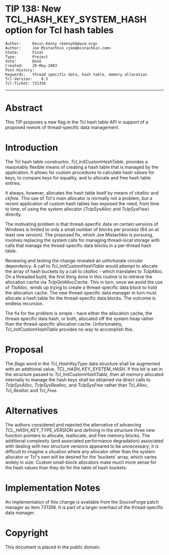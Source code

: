 # TIP 138: New TCL_HASH_KEY_SYSTEM_HASH option for Tcl hash tables
	Author:		Kevin Kenny <kennykb@acm.org>
	Author:		Joe Mistachkin <joe@mistachkin.com>
	State:		Final
	Type:		Project
	Vote:		Done
	Created:	29-May-2003
	Post-History:	
	Keywords:	thread specific data, hash table, memory allocation
	Tcl-Version:	8.5
	Tcl-Ticket:	731356
-----

# Abstract

This TIP proposes a new flag in the Tcl hash table API in support of a
proposed rework of thread-specific data management.

# Introduction

The Tcl hash table constructor, _Tcl\_InitCustomHashTable_, provides
a reasonably flexible means of creating a hash table that is managed
by the application.  It allows for custom procedures to calculate hash
values for keys, to compare keys for equality, and to allocate and
free hash table entries.

It always, however, allocates the hash table itself by means of
_ckalloc_ and _ckfree_. This use of Tcl's main allocator is
normally not a problem, but a recent application of custom hash tables
has exposed the need, from time to time, of using the system allocator
\(_TclpSysAlloc_ and _TclpSysFree_\) directly.

The motivating problem is that thread-specific data on certain
versions of Windows is limited to only a small number of blocks per
process \(64 on at least one version\).  The proposed fix, which Joe
Mistachkin is pursuing, involves replacing the system calls for
managing thread-local storage with calls that manage the
thread-specific data blocks in a per-thread hash table.

Reviewing and testing the change revealed an unfortunate circular
dependency.  A call to _Tcl\_InitCustomHashTable_ would attempt to
allocate the array of hash buckets by a call to _ckalloc_ - which
translates to _TclpAlloc_.  On a threaded build, the first thing
done in this routine is to retrieve the allocation cache via
_TclpGetAllocCache._  This in turn, once we avoid the use of
_TlsAlloc_, winds up trying to create a thread-specific data block
to hold the allocation cache.  The new thread-specific data manager in
turn must allocate a hash table for the thread-specific data blocks.
The outcome is endless recursion.

The fix for the problem is simple - have either the allocation cache,
the thread-specific data hash, or both, allocated off the system heap
rather than the thread-specific allocation cache.  Unfortunately,
_Tcl\_InitCustomHashTable_ provides no way to accomplish this.

# Proposal

The _flags_ word in the _Tcl\_HashKeyType_ data structure shall be
augmented with an additional value, _TCL\_HASH\_KEY\_SYSTEM\_HASH_.  If
this bit is set in the structure passed to _Tcl\_InitCustomHashTable_,
then all memory allocated internally to manage the hash keys shall be
obtained via direct calls to _TclpSysAlloc_, _TclpSysRealloc_, and
_TclpSysFree_ rather than _Tcl\_Alloc_, _Tcl\_Realloc_ and
_Tcl\_Free._

# Alternatives

The authors considered and rejected the alternative of advancing
_TCL\_HASH\_KEY\_TYPE\_VERSION_ and defining in the structure three new
function pointers to allocate, reallocate, and free memory blocks.
The additional complexity \(and associated performance degradation\)
associated with dealing with two structure versions appeared to be
unnecessary; it is difficult to imagine a situation where any
allocator other than the system allocator or Tcl's own will be desired
for the 'buckets' array, which varies widely in size.  Custom
small-block allocators make much more sense for the hash values than
they do for the table of hash buckets.

# Implementation Notes

An implementation of this change is available from the SourceForge
patch manager as item 731356.  It is part of a larger overhaul of the
thread-specific data manager.

# Copyright

This document is placed in the public domain.

